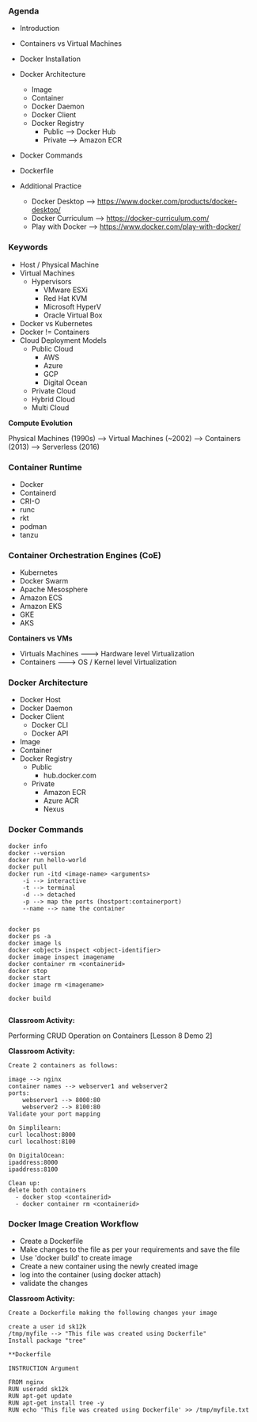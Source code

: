
### Agenda
- Introduction
- Containers vs Virtual Machines
- Docker Installation
- Docker Architecture
    - Image
    - Container
    - Docker Daemon
    - Docker Client
    - Docker Registry
        - Public  --> Docker Hub
        - Private --> Amazon ECR

- Docker Commands
- Dockerfile
- Additional Practice
    - Docker Desktop    --> https://www.docker.com/products/docker-desktop/
    - Docker Curriculum --> https://docker-curriculum.com/
    - Play with Docker  --> https://www.docker.com/play-with-docker/


### Keywords

- Host / Physical Machine
- Virtual Machines
    - Hypervisors
        - VMware ESXi
        - Red Hat KVM
        - Microsoft HyperV
        - Oracle Virtual Box
- Docker vs Kubernetes
- Docker != Containers
- Cloud Deployment Models
    - Public Cloud
        - AWS
        - Azure
        - GCP
        - Digital Ocean
    - Private Cloud
    - Hybrid Cloud
    - Multi Cloud


**Compute Evolution**

Physical Machines (1990s) --> Virtual Machines (~2002)  --> Containers (2013) 
                                                        --> Serverless (2016)



### Container Runtime
- Docker 
- Containerd
- CRI-O
- runc
- rkt
- podman
- tanzu


### Container Orchestration Engines (CoE)
- Kubernetes
- Docker Swarm
- Apache Mesosphere
- Amazon ECS
- Amazon EKS
- GKE
- AKS

**Containers vs VMs**
- Virtuals Machines ---> Hardware level Virtualization
- Containers        ---> OS / Kernel level Virtualization


### Docker Architecture

- Docker Host
- Docker Daemon
- Docker Client
    - Docker CLI
    - Docker API
- Image
- Container
- Docker Registry
    - Public
        - hub.docker.com
    - Private
        - Amazon ECR
        - Azure ACR
        - Nexus


### Docker Commands
````
docker info
docker --version
docker run hello-world
docker pull
docker run -itd <image-name> <arguments>
    -i --> interactive
    -t --> terminal
    -d --> detached
    -p --> map the ports (hostport:containerport)
    --name --> name the container


docker ps
docker ps -a
docker image ls
docker <object> inspect <object-identifier>
docker image inspect imagename
docker container rm <containerid>
docker stop 
docker start
docker image rm <imagename>

docker build


````

**Classroom Activity:**

Performing CRUD Operation on Containers [Lesson 8 Demo 2]


**Classroom Activity:**

````
Create 2 containers as follows:

image --> nginx
container names --> webserver1 and webserver2
ports:
    webserver1 --> 8000:80
    webserver2 --> 8100:80
Validate your port mapping

On Simplilearn:
curl localhost:8000
curl localhost:8100

On DigitalOcean:
ipaddress:8000
ipaddress:8100

Clean up:
delete both containers
  - docker stop <containerid>
  - docker container rm <containerid>

````

### Docker Image Creation Workflow

- Create a Dockerfile
- Make changes to the file as per your requirements and save the file
- Use 'docker build' to create image
- Create a new container using the newly created image
- log into the container (using docker attach)
- validate the changes


**Classroom Activity:**

````
Create a Dockerfile making the following changes your image

create a user id sk12k
/tmp/myfile --> "This file was created using Dockerfile"
Install package "tree"

**Dockerfile

INSTRUCTION Argument

FROM nginx
RUN useradd sk12k
RUN apt-get update
RUN apt-get install tree -y
RUN echo 'This file was created using Dockerfile' >> /tmp/myfile.txt

````

````

````

